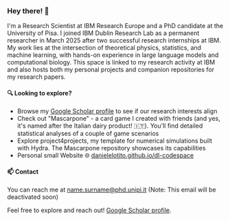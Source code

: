### Hey there! 👋

I'm a Research Scientist at IBM Research Europe and a PhD candidate at the University of Pisa.
I joined IBM Dublin Research Lab as a permanent researcher in March 2025 after two successful research internships at IBM. My work lies at the intersection of theoretical physics, statistics, and machine learning, with hands-on experience in large language models and computational biology.
This space is linked to my research activity at IBM and also hosts both my personal projects and companion repositories for my research papers.

#### 🔍 Looking to explore?
- Browse my [Google Scholar profile](https://scholar.google.com/citations?user=hbCDbioAAAAJ&hl=en) to see if our research interests align
- Check out "Mascarpone" - a card game I created with friends (and yes, it's named after the Italian dairy product! 🇮🇹). You'll find detailed statistical analyses of a couple of game scenarios
- Explore project4projects, my template for numerical simulations built with Hydra. The Mascarpone repository showcases its capabilities
- Personal small Website 🌐 [danielelotito.github.io/dl-codespace](https://danielelotito.github.io/dl-codespace/)

#### 📫 Contact
You can reach me at name.surname@phd.unipi.it (Note: This email will be deactivated soon)

Feel free to explore and reach out! [Google Scholar profile](https://scholar.google.com/citations?user=hbCDbioAAAAJ&hl=en).

